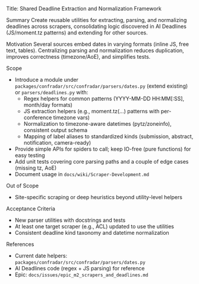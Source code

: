 Title: Shared Deadline Extraction and Normalization Framework

Summary
Create reusable utilities for extracting, parsing, and normalizing deadlines across scrapers, consolidating logic discovered in AI Deadlines (JS/moment.tz patterns) and extending for other sources.

Motivation
Several sources embed dates in varying formats (inline JS, free text, tables). Centralizing parsing and normalization reduces duplication, improves correctness (timezone/AoE), and simplifies tests.

Scope
- Introduce a module under `packages/confradar/src/confradar/parsers/dates.py` (extend existing) or `parsers/deadlines.py` with:
  - Regex helpers for common patterns (YYYY-MM-DD HH:MM[:SS], month/day formats)
  - JS extraction helpers (e.g., moment.tz(...) patterns with per-conference timezone vars)
  - Normalization to timezone-aware datetimes (pytz/zoneinfo), consistent output schema
  - Mapping of label aliases to standardized kinds (submission, abstract, notification, camera-ready)
- Provide simple APIs for spiders to call; keep IO-free (pure functions) for easy testing
- Add unit tests covering core parsing paths and a couple of edge cases (missing tz, AoE)
- Document usage in `docs/wiki/Scraper-Development.md`

Out of Scope
- Site-specific scraping or deep heuristics beyond utility-level helpers

Acceptance Criteria
- New parser utilities with docstrings and tests
- At least one target scraper (e.g., ACL) updated to use the utilities
- Consistent deadline kind taxonomy and datetime normalization

References
- Current date helpers: `packages/confradar/src/confradar/parsers/dates.py`
- AI Deadlines code (regex + JS parsing) for reference
- Epic: `docs/issues/epic_m2_scrapers_and_deadlines.md`
